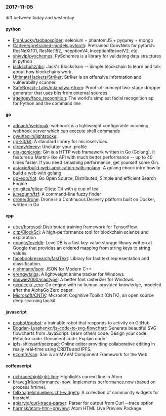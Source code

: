 ### 2017-11-05
diff between today and yesterday

#### python
* [FranLucky/taobaospider](https://github.com/FranLucky/taobaospider): selenium + phantomJS + pyqurey + mongo
* [Cadene/pretrained-models.pytorch](https://github.com/Cadene/pretrained-models.pytorch): Pretrained ConvNets for pytorch: ResNeXt101, ResNet152, InceptionV4, InceptionResnetV2, etc.
* [shivylp/pyschemes](https://github.com/shivylp/pyschemes): PySchemes is a library for validating data structures in python
* [jackschultz/jbc](https://github.com/jackschultz/jbc): Jack's Blockchain -- Simple blockchain to learn and talk about how blockchains work.
* [UltimateHackers/Striker](https://github.com/UltimateHackers/Striker): Striker is an offensive information and vulnerability scanner.
* [SafeBreach-Labs/mkmalwarefrom](https://github.com/SafeBreach-Labs/mkmalwarefrom): Proof-of-concept two-stage dropper generator that uses bits from external sources
* [ageitgey/face_recognition](https://github.com/ageitgey/face_recognition): The world's simplest facial recognition api for Python and the command line

#### go
* [adnanh/webhook](https://github.com/adnanh/webhook): webhook is a lightweight configurable incoming webhook server which can execute shell commands
* [gwuhaolin/lightsocks](https://github.com/gwuhaolin/lightsocks): 
* [go-kit/kit](https://github.com/go-kit/kit): A standard library for microservices.
* [direnv/direnv](https://github.com/direnv/direnv): Unclutter your .profile
* [gin-gonic/gin](https://github.com/gin-gonic/gin): Gin is a HTTP web framework written in Go (Golang). It features a Martini-like API with much better performance -- up to 40 times faster. If you need smashing performance, get yourself some Gin.
* [astaxie/build-web-application-with-golang](https://github.com/astaxie/build-web-application-with-golang): A golang ebook intro how to build a web with golang
* [go-ego/riot](https://github.com/go-ego/riot): Go Open Source, Distributed, Simple and efficient Search Engine
* [go-gitea/gitea](https://github.com/go-gitea/gitea): Gitea: Git with a cup of tea
* [junegunn/fzf](https://github.com/junegunn/fzf):  A command-line fuzzy finder
* [drone/drone](https://github.com/drone/drone): Drone is a Continuous Delivery platform built on Docker, written in Go

#### cpp
* [uber/horovod](https://github.com/uber/horovod): Distributed training framework for TensorFlow.
* [citp/BlockSci](https://github.com/citp/BlockSci): A high-performance tool for blockchain science and exploration
* [google/leveldb](https://github.com/google/leveldb): LevelDB is a fast key-value storage library written at Google that provides an ordered mapping from string keys to string values.
* [facebookresearch/fastText](https://github.com/facebookresearch/fastText): Library for fast text representation and classification.
* [nlohmann/json](https://github.com/nlohmann/json): JSON for Modern C++
* [erengy/taiga](https://github.com/erengy/taiga): A lightweight anime tracker for Windows
* [snowie2000/mactype](https://github.com/snowie2000/mactype): A better font rasterizer for Windows.
* [gcp/leela-zero](https://github.com/gcp/leela-zero): Go engine with no human-provided knowledge, modeled after the AlphaGo Zero paper.
* [Microsoft/CNTK](https://github.com/Microsoft/CNTK): Microsoft Cognitive Toolkit (CNTK), an open source deep-learning toolkit

#### javascript
* [probot/probot](https://github.com/probot/probot): a trainable robot that responds to activity on GitHub
* [Bogdan-Lyashenko/js-code-to-svg-flowchart](https://github.com/Bogdan-Lyashenko/js-code-to-svg-flowchart): Generate beautiful SVG flowcharts from JavaScript. Learn others code. Design your code. Refactor code. Document code. Explain code.
* [ipfs-shipyard/peerpad](https://github.com/ipfs-shipyard/peerpad):  Online editor providing collaborative editing in really real-time using CRDTs and IPFS.
* [ecomfe/san](https://github.com/ecomfe/san): San is an MVVM Component Framework for the Web.

#### coffeescript
* [richrace/highlight-line](https://github.com/richrace/highlight-line): Highlights current line in Atom
* [braveg1rl/performance-now](https://github.com/braveg1rl/performance-now): Implements performance.now (based on process.hrtime).
* [felixhageloh/uebersicht-widgets](https://github.com/felixhageloh/uebersicht-widgets): A collection of community widgets for bersicht
* [apiaryio/curl-trace-parser](https://github.com/apiaryio/curl-trace-parser): Parser for output from Curl --trace option
* [harmsk/atom-html-preview](https://github.com/harmsk/atom-html-preview): Atom HTML Live Preview Package
